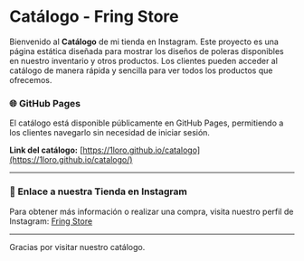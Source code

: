# Catálogo  - Fring Store

Bienvenido al **Catálogo** de mi tienda en Instagram. Este proyecto es una página estática diseñada para mostrar los diseños de poleras disponibles en nuestro inventario y otros productos. Los clientes pueden acceder al catálogo de manera rápida y sencilla para ver todos los productos que ofrecemos.

### 🌐 GitHub Pages

El catálogo está disponible públicamente en GitHub Pages, permitiendo a los clientes navegarlo sin necesidad de iniciar sesión.

**Link del catálogo:** [https://1loro.github.io/catalogo](https://1loro.github.io/catalogo/)





---    

### 📲 Enlace a nuestra Tienda en Instagram

Para obtener más información o realizar una compra, visita nuestro perfil de Instagram: [Fring Store](https://www.instagram.com/fring_store)

---

Gracias por visitar nuestro catálogo.
